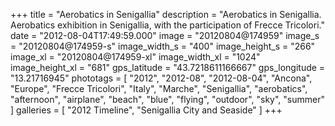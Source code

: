 +++
title = "Aerobatics in Senigallia"
description = "Aerobatics in Senigallia. Aerobatics exhibition in Senigallia, with the participation of Frecce Tricolori."
date = "2012-08-04T17:49:59.000"
image = "20120804@174959"
image_s = "20120804@174959-s"
image_width_s = "400"
image_height_s = "266"
image_xl = "20120804@174959-xl"
image_width_xl = "1024"
image_height_xl = "681"
gps_latitude = "43.7218611166667"
gps_longitude = "13.21716945"
phototags = [ "2012", "2012-08", "2012-08-04", "Ancona", "Europe", "Frecce Tricolori", "Italy", "Marche", "Senigallia", "aerobatics", "afternoon", "airplane", "beach", "blue", "flying", "outdoor", "sky", "summer" ]
galleries = [ "2012 Timeline", "Senigallia City and Seaside" ]
+++
